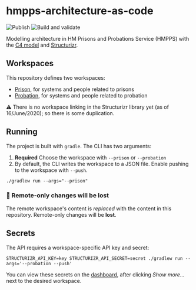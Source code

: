 # hmpps-architecture-as-code

![Publish](https://github.com/ministryofjustice/hmpps-architecture-as-code/workflows/Publish/badge.svg)
![Build and validate](https://github.com/ministryofjustice/hmpps-architecture-as-code/workflows/Build%20and%20validate/badge.svg)

Modelling architecture in HM Prisons and Probations Service (HMPPS) with the [C4 model][c4] and [Structurizr][structurizr].

## Workspaces

This repository defines two workspaces:

- [Prison][workspace-prison], for systems and people related to prisons
- [Probation][workspace-probation], for systems and people related to probation

:warning: There is no workspace linking in the Structurizr library yet (as of 16/June/2020); so there is some duplication.

## Running

The project is built with `gradle`. The CLI has two arguments:

1. **Required** Choose the workspace with `--prison` or `--probation`
2. By default, the CLI writes the workspace to a JSON file. Enable pushing to the workspace with `--push`.

```
./gradlew run --args="--prison"
```

### :rotating_light: Remote-only changes will be lost

The remote workspace's content is _replaced_ with the content in this repository.
Remote-only changes will be **lost**.

## Secrets

The API requires a workspace-specific API key and secret:
```
STRUCTURIZR_API_KEY=key STRUCTURIZR_API_SECRET=secret ./gradlew run --args='--probation --push'
```

You can view these secrets on the [dashboard](https://structurizr.com/dashboard), after clicking *Show more...* next to
the desired workspace.



[c4]: https://c4model.com/
[structurizr]: https://structurizr.com/
[workspace-prison]: https://structurizr.com/share/55246
[workspace-probation]: https://structurizr.com/share/54669
